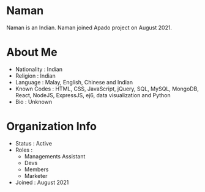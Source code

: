 # Naman 
Naman is an Indian. Naman joined Apado project on August 2021. 

# About Me
- Nationality : Indian
- Religion : Indian
- Language : Malay, English, Chinese and Indian
- Known Codes : HTML, CSS, JavaScript, jQuery, SQL, MySQL, MongoDB, React, NodeJS, ExpressJS, ej6, data visualization and Python
- Bio : Unknown 

# Organization Info
- Status : Active
- Roles : 
  - Managements Assistant
  - Devs
  - Members
  - Marketer
- Joined : August 2021
